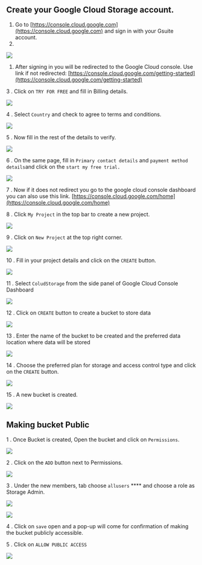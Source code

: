 ## Create your Google Cloud Storage account.

1. Go to [https://console.cloud.google.com](https://console.cloud.google.com) and sign in with your Gsuite account.
1. 

![](https://slabstatic.com/prod/uploads/8k89m6if/posts/images/H57vx4eTfczsRzDRhdLtYXtl.png)

1. After signing in you will be redirected to the Google Cloud console. Use link if not redirected: [https://console.cloud.google.com/getting-started](https://console.cloud.google.com/getting-started)

3 .  Click on `TRY FOR FREE` and fill in Billing details.

![](https://static.slab.com/prod/uploads/8k89m6if/posts/images/SZeE_NapFcS_1C8DJKRS12fg.png)

4 . Select `Country` and check to agree to terms and conditions.

![](https://static.slab.com/prod/uploads/8k89m6if/posts/images/sLtB52TtjaZztId8IJfTgltG.png)

5 . Now fill in the rest of the details to verify.

![](https://lh3.googleusercontent.com/DJWrXFY_DgfY1M2pQxinFL7xo7i9WtVRnrwBZIKIJmjNrpAnVh-gtvRF3smzFbOEKVpB52qVcSp1MRsAHn-pFRnGrciR72Ake3OwHUNDkQNTzKstyBSl-ZUYH0ISutFO8QUbP0U7)

6 . On the same page, fill in `Primary contact details` and `payment method details`and click on the `start my free trial.`

![](https://static.slab.com/prod/uploads/8k89m6if/posts/images/rpdvP0EYNU1jaWfGdDO_iFWy.png)

7 . Now if it does not redirect you go to the google cloud console dashboard you can also use this link. [https://console.cloud.google.com/home](https://console.cloud.google.com/home)

8 . Click `My Project` in the top bar to create a new project.

![](https://slabstatic.com/prod/uploads/8k89m6if/posts/images/Exr1sQ0qokT5dNNljJTnVKSq.png)



9 . Click on `New Project` at the top right corner.



![](https://slabstatic.com/prod/uploads/8k89m6if/posts/images/xBrLD7NT_45hI95wTXIjbrX8.png)

10 . Fill in your project details and click on the `CREATE` button.

![](https://static.slab.com/prod/uploads/8k89m6if/posts/images/05S95KMndcYXs6dTtSq08f_n.png)

11 . Select `ColudStorage` from the side panel of Google Cloud Console Dashboard

![](https://slabstatic.com/prod/uploads/8k89m6if/posts/images/j0zMAZGkBF2-zkkaZSkZAuT1.png)



12 . Click on `CREATE` button to create a bucket to store data



![](https://slabstatic.com/prod/uploads/8k89m6if/posts/images/JU8Nuugtfsfqrow5TLan1-In.png)

13 . Enter the name of the bucket to be created and the preferred data location where data will be stored

![](https://slabstatic.com/prod/uploads/8k89m6if/posts/images/aKg7zwFQpqE3ERbuZCiIb5WX.png)

14 . Choose the preferred plan for storage and access control type and click on the `CREATE` button.

![](https://static.slab.com/prod/uploads/8k89m6if/posts/images/oHF-tPUlf3fDPeZicf9OAOL6.png)

15 . A new bucket is created.

![](https://static.slab.com/prod/uploads/8k89m6if/posts/images/xCI5Kec-ZJ7eCjvN-EIQj_Xh.png)



## Making bucket Public

1 . Once Bucket is created, Open the bucket and click on `Permissions`.

![](https://static.slab.com/prod/uploads/8k89m6if/posts/images/WDCUeODBPIJUOG0p4eedTl1N.png)



2 .  Click on the `ADD` button next to Permissions.

![](https://static.slab.com/prod/uploads/8k89m6if/posts/images/bXpARliL6sgANTP5acANqGr4.png)

3 . Under the new members, tab choose `allusers` **** and choose a role as Storage Admin.

![](https://static.slab.com/prod/uploads/8k89m6if/posts/images/t0FyeM4VWnPTwIkFMsv53Zc8.png)



![](https://static.slab.com/prod/uploads/8k89m6if/posts/images/fRrRYkZSIEmztqHe1t6OoJlQ.png)



4 . Click on `save` open and a pop-up will come for confirmation of making the bucket publicly accessible.

5 . Click on `ALLOW PUBLIC ACCESS`

![](https://static.slab.com/prod/uploads/8k89m6if/posts/images/wE5ABxRytYBP1ugYR-r9LMtP.png)
